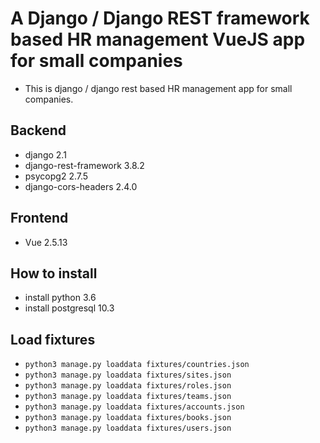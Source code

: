 # A Django / Django REST framework based HR management VueJS app for small companies

- This is django / django rest based HR management app for small companies.

## Backend
  - django 2.1
  - django-rest-framework 3.8.2
  - psycopg2 2.7.5
  - django-cors-headers 2.4.0
  
## Frontend
  - Vue 2.5.13
  
## How to install
  - install python 3.6
  - install postgresql 10.3
  
## Load fixtures
  - `python3 manage.py loaddata fixtures/countries.json`
  - `python3 manage.py loaddata fixtures/sites.json`
  - `python3 manage.py loaddata fixtures/roles.json`
  - `python3 manage.py loaddata fixtures/teams.json`
  - `python3 manage.py loaddata fixtures/accounts.json`
  - `python3 manage.py loaddata fixtures/books.json`
  - `python3 manage.py loaddata fixtures/users.json`
